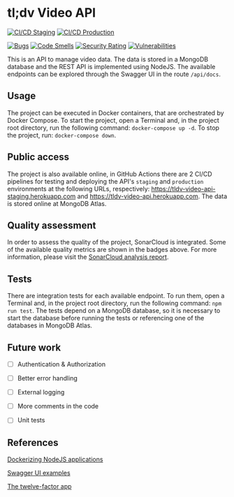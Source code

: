 # tl;dv Video API

[![CI/CD Staging](https://github.com/coelhojs/tldv-video-api/actions/workflows/staging.yml/badge.svg?branch=develop)](https://github.com/coelhojs/tldv-video-api/actions/workflows/staging.yml)
[![CI/CD Production](https://github.com/coelhojs/tldv-video-api/actions/workflows/production.yml/badge.svg?branch=main)](https://github.com/coelhojs/tldv-video-api/actions/workflows/production.yml)

[![Bugs](https://sonarcloud.io/api/project_badges/measure?project=coelhojs_tldv-video-api&metric=bugs)](https://sonarcloud.io/summary/new_code?id=coelhojs_tldv-video-api)
[![Code Smells](https://sonarcloud.io/api/project_badges/measure?project=coelhojs_tldv-video-api&metric=code_smells)](https://sonarcloud.io/summary/new_code?id=coelhojs_tldv-video-api)
[![Security Rating](https://sonarcloud.io/api/project_badges/measure?project=coelhojs_tldv-video-api&metric=security_rating)](https://sonarcloud.io/summary/new_code?id=coelhojs_tldv-video-api)
[![Vulnerabilities](https://sonarcloud.io/api/project_badges/measure?project=coelhojs_tldv-video-api&metric=vulnerabilities)](https://sonarcloud.io/summary/new_code?id=coelhojs_tldv-video-api)

This is an API to manage video data. The data is stored in a MongoDB database and the REST API is implemented using NodeJS. The available endpoints can be explored through the Swagger UI in the route `/api/docs`.

## Usage

The project can be executed in Docker containers, that are orchestrated by Docker Compose. To start the project, open a Terminal and, in the project root directory, run the following command: `docker-compose up -d`. To stop the project, run: `docker-compose down`.

## Public access

The project is also available online, in GitHub Actions there are 2 CI/CD pipelines for testing and deploying the API's `staging` and `production` environments at the following URLs, respectively: https://tldv-video-api-staging.herokuapp.com and https://tldv-video-api.herokuapp.com. The data is stored online at MongoDB Atlas.

## Quality assessment

In order to assess the quality of the project, SonarCloud is integrated. Some of the available quality metrics are shown in the badges above. For more information, please visit the [SonarCloud analysis report](https://sonarcloud.io/summary/overall?id=coelhojs_tldv-video-api).

## Tests
There are integration tests for each available endpoint. To run them, open a Terminal and, in the project root directory, run the following command: `npm run test`. The tests depend on a MongoDB database, so it is necessary to start the database before running the tests or referencing one of the databases in MongoDB Atlas.

## Future work
- [ ] Authentication & Authorization
- [ ] Better error handling
- [ ] External logging
- [ ] More comments in the code
- [ ] Unit tests


## References

[Dockerizing NodeJS applications](https://nodejs.org/en/docs/guides/nodejs-docker-webapp)

[Swagger UI examples](https://github.com/OAI/OpenAPI-Specification/blob/main/examples/v2.0/json/)

[The twelve-factor app](https://12factor.net/)

